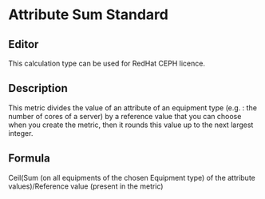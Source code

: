 # Attribute Sum Standard

## Editor

This calculation type can be used for RedHat CEPH licence.

## Description 

This metric divides the value of an attribute of an equipment type (e.g. : the number of cores of a server) by a reference value that you can choose when you create the metric, then it rounds this value up to the next largest integer.

## Formula 

Ceil(Sum (on all equipments of the chosen Equipment type) of the attribute values)/Reference value (present in the metric)